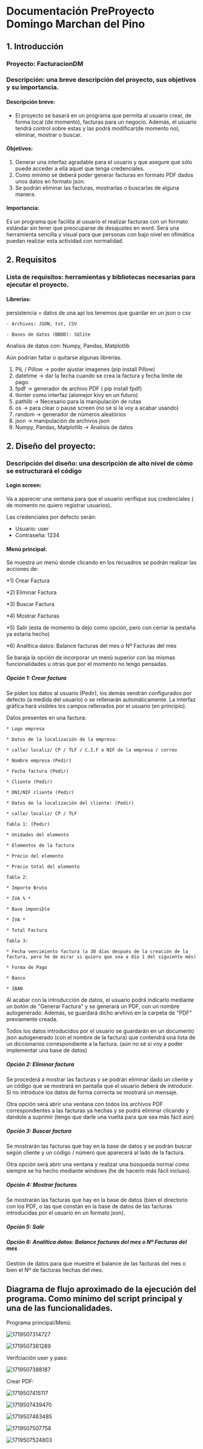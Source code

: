 # Documentación PreProyecto Domingo Marchan del Pino

## 1. Introducción

### Proyecto: FacturacionDM

### Descripción: una breve descripción del proyecto, sus objetivos y su importancia.

#### Descripción breve:

- El proyecto se basará en un programa que permita al usuario crear, de forma local (de momento), facturas para un negocio. Además, el usuario tendrá control sobre estas y las podrá modificar(de momento no), eliminar, mostrar o buscar.

#### Objetivos:

1. Generar una interfaz agradable para el usuario y que asegure que sólo puede acceder a ella aquel que tenga credenciales.
2. Como mínimo se deberá poder generar facturas en formato PDF dados unos datos en formato json.
3. Se podrán eliminar las facturas, mostrarlas o buscarlas de alguna manera.

#### Importancia:

Es un programa que facilita al usuario el realizar facturas con un formato estándar sin tener que preocuparse de desajustes en word. Será una herramienta sencilla y visual para que personas con bajo nivel en ofimática puedan realizar esta actividad con normalidad.

## 2. Requisitos

### Lista de requisitos: herramientas y bibliotecas necesarias para ejecutar el proyecto.

#### Librerías:

persistencia = datos de una api los tenemos que guardar en un json o csv

    - Archivos: JSON, txt, CSV

    - Bases de datos (BBDD): SQlite

Analisis de datos con: Numpy, Pandas, Matplotlib

Aún podrían faltar o quitarse algunas librerías.

1) PIL / Pillow ->  poder ajustar imagenes (pip install Pillow)
2) datetime -> dar la fecha cuando se crea la factura y fecha límite de pago.
3) fpdf -> generador de archivo PDF ( pip install fpdf)
4) tkinter como interfaz (alomejor kivy en un futuro)
5) pathlib -> Necesario para la manipulación de rutas
6) os -> para clear o pause screen (no sé si la voy a acabar usando)
7) random -> generador de números aleatórios
8) json -> manipulación de archivos json
9) Numpy, Pandas, Matplotlib -> Analisis de datos

## 2. Diseño del proyecto:

### Descripción del diseño: una descripción de alto nivel de cómo se estructurará el código

#### Login screen:

Va a aparecer una ventana para que el usuario verifique sus credenciales ( de momento no quiero registrar usuarios).

Las credenciales por defecto serán:

- Usuario: user
- Contraseña: 1234

#### Menú principal:

Se muestra un menú donde clicando en los recuadros se podrán realizar las acciones de:

*1) Crear Factura

*2) Eliminar Factura

*3) Buscar Factura

*4) Mostrar Facturas

*5) Salir (esta de momento la dejo como opción, pero con cerrar la pestaña ya estaría hecho)

*6) Analítica datos: Balance facturas del mes o  Nº Facturas del mes

Se baraja la opción de incorporar un menú superior con las mismas funcionalidades u otras que por el momento no tengo pensadas.

##### Opción 1: Crear factura

Se piden los datos al usuario (Pedir), los demás vendrán configurados por defecto (a medida del usuario) o se rellenarán automáticamente. La interfaz gráfica hará visibles los campos rellenados por el usuario (en principio).

Datos presentes en una factura:

    * Logo empresa

    * Datos de la localización de la empresa:

    * calle/ localiz/ CP / TLF / C.I.F o NIF de la empresa / correo

    * Nombre empresa (Pedir)

    * Fecha factura (Pedir)

    * Cliente (Pedir)

    * DNI/NIF cliente (Pedir)

    * Datos de la localización del cliente: (Pedir)

    * calle/ localiz/ CP / TLF

    Tabla 1: (Pedir)

    * Unidades del elemento

    * Elementos de la factura

    * Precio del elemento

    * Precio total del elemento

    Tabla 2:

    * Importe Bruto

    * IVA % *

    * Base imponible

    * IVA *

    * Total Factura

    Tabla 3:

    * Fecha vencimiento factura (a 30 días después de la creación de la factura, pero he de mirar si quiero que sea a día 1 del siguiente més)

    * Forma de Pago

    * Banco

    * IBAN

Al acabar con la introducción de datos, el usuario podrá indicarlo mediante un botón de "Generar Factura" y se generará un PDF, con un nombre autogenerado. Además, se guardará dicho arvhivo en la carpeta de "PDF" previamente creada.

Todos los datos introducidos por el usuario se guardarán en un documento json autogenerado (con el nombre de la factura) que contendrá una lista de un diccionarios correspondiente a la factura. (aún no sé si voy a poder implementar una base de datos)

##### Opción 2: Eliminar factura

Se procederá a mostrar las facturas y se podrán eliminar dado un cliente y un código que se mostrará en pantalla que el usuario deberá de introducir. Si no introduce los datos de forma correcta se mostrará un mensaje.

Otra opción será abrir una ventana con todos los archivos PDF correspondientes a las facturas ya hechas y se podrá eliminar clicando y dandole a suprimir (tengo que darle una vuelta para que sea más fácil aún)

##### Opción 3: Buscar factura

Se mostrarán las facturas que hay en la base de datos y se podrán buscar según cliente y un código / número que aparecerá al lado de la factura.

Otra opción será abrir una ventana y realizar una búsqueda normal como siempre se ha hecho mediante windows (he de hacerlo más fácil incluso).

##### Opción 4: Mostrar facturas

Se mostrarán las facturas que hay en la base de datos (bien el directorio con los PDF, o las que constan en la base de datos de las facturas introducidas por el usuario en un formato json).

##### Opción 5: Salir

##### Opción 6: Analítica datos: Balance facturas del mes o  Nº Facturas del mes

Gestión de datos para que muestre el balance de las facturas del mes o bien el Nº de facturas hechas del mes.

## Diagrama de flujo aproximado de la ejecución del programa. Como mínimo del script principal y una de las funcionalidades.

Programa principal/Menú:

![1719507314727](image/documentacion/1719507314727.png)

![1719507361289](image/documentacion/1719507361289.png)

Verifciación user y pass:

![1719507388187](image/documentacion/1719507388187.png)

Crear PDF:

![1719507415117](image/documentacion/1719507415117.png)

![1719507439470](image/documentacion/1719507439470.png)

![1719507463485](image/documentacion/1719507463485.png)

![1719507507758](image/documentacion/1719507507758.png)

![1719507524803](image/documentacion/1719507524803.png)
